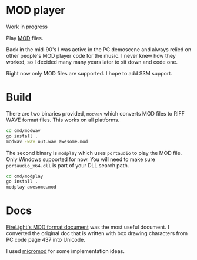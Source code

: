 # MOD player

Work in progress

Play [MOD](<https://en.wikipedia.org/wiki/MOD_(file_format)>) files.

Back in the mid-90's I was active in the PC demoscene and always relied on other people's MOD player code for the music. I never knew how they worked, so I decided many many years later to sit down and code one.

Right now only MOD files are supported. I hope to add S3M support.

# Build

There are two binaries provided, `modwav` which converts MOD files to RIFF WAVE format files. This works on all platforms.

```bash
cd cmd/modwav
go install .
modwav -wav out.wav awesome.mod
```

The second binary is `modplay` which uses `portaudio` to play the MOD file. Only Windows supported for now. You will need to make sure `portaudio_x64.dll` is part of your DLL search path.

```bash
cd cmd/modplay
go install .
modplay awesome.mod
```

# Docs

[FireLight's MOD format document](docs/fmoddoc.txt) was the most useful document. I converted the original doc that is written with box drawing characters from PC code page 437 into Unicode.

I used [micromod](https://github.com/martincameron/micromod) for some implementation ideas.
